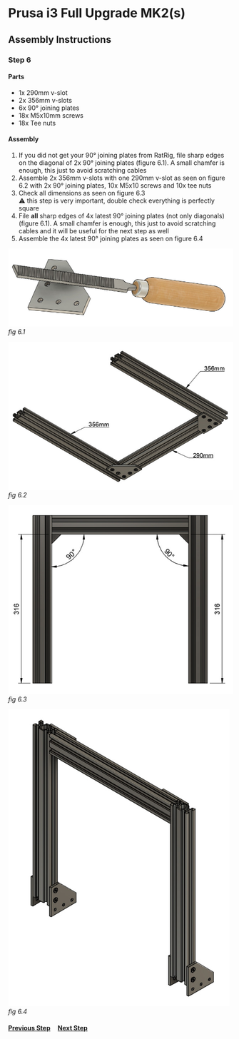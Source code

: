 # Prusa i3 Full Upgrade MK2(s)

## Assembly Instructions

### Step 6

#### Parts  

* 1x 290mm v-slot
* 2x 356mm v-slots
* 6x 90° joining plates
* 18x M5x10mm screws
* 18x Tee nuts

#### Assembly

1. If you did not get your 90° joining plates from RatRig, file sharp edges on the diagonal of 2x 90° joining plates (figure 6.1). A small chamfer is enough, this just to avoid scratching cables
1. Assemble 2x 356mm v-slots with one 290mm v-slot as seen on figure 6.2 with 2x 90° joining plates, 10x M5x10 screws and 10x tee nuts
1. Check all dimensions as seen on figure 6.3<br>
   :warning: this step is very important, double check everything is perfectly square
1. File **all** sharp edges of 4x latest 90° joining plates (not only diagonals) (figure 6.1). A small chamfer is enough, this just to avoid scratching cables and it will be useful for the next step as well
1. Assemble the 4x latest 90° joining plates as seen on figure 6.4


![](img/file_90deg_plate.jpg)\
*fig 6.1*

![](img/fig6.2.jpg)\
*fig 6.2*

![](img/fig6.3.jpg)\
*fig 6.3*

![](img/fig6.4.jpg)\
*fig 6.4*

#### [Previous Step](step05.md) &nbsp;&nbsp;&nbsp; [Next Step](step07.md)
